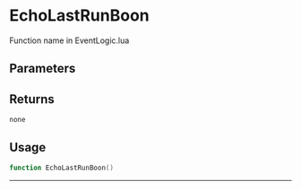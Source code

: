 # EchoLastRunBoon
Function name in EventLogic.lua
## Parameters

## Returns
`none`
## Usage
```lua
function EchoLastRunBoon()
```
---
